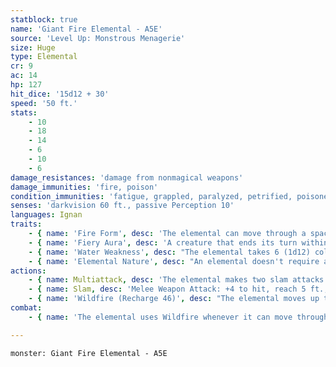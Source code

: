 ```yaml
---
statblock: true
name: 'Giant Fire Elemental - A5E'
source: 'Level Up: Monstrous Menagerie'
size: Huge
type: Elemental
cr: 9
ac: 14
hp: 127
hit_dice: '15d12 + 30'
speed: '50 ft.'
stats:
    - 10
    - 18
    - 14
    - 6
    - 10
    - 6
damage_resistances: 'damage from nonmagical weapons'
damage_immunities: 'fire, poison'
condition_immunities: 'fatigue, grappled, paralyzed, petrified, poisoned, prone, restrained, unconscious'
senses: 'darkvision 60 ft., passive Perception 10'
languages: Ignan
traits:
    - { name: 'Fire Form', desc: 'The elemental can move through a space as narrow as 1 inch wide without squeezing.' }
    - { name: 'Fiery Aura', desc: 'A creature that ends its turn within 5 feet of the fire elemental takes 5 (1d10) fire damage. A creature that touches the elemental or hits it with a melee attack while within 5 feet of it takes 5 (1d10) fire damage. The elemental sheds bright light in a 30-foot radius and dim light for an additional 30 feet.' }
    - { name: 'Water Weakness', desc: "The elemental takes 6 (1d12) cold damage if it enters a body of water or starts its turn in a body of water, is splashed with at least 5 gallons of water, or is hit by a water elemental's slam attack." }
    - { name: 'Elemental Nature', desc: "An elemental doesn't require air, sustenance, or sleep." }
actions:
    - { name: Multiattack, desc: 'The elemental makes two slam attacks.' }
    - { name: Slam, desc: 'Melee Weapon Attack: +4 to hit, reach 5 ft., one target. Hit: 24 (4d8 + 4) fire damage, and the target suffers 5 (1d10) ongoing fire damage. A creature can use an action to end the ongoing damage.' }
    - { name: 'Wildfire (Recharge 46)', desc: "The elemental moves up to half its Speed without provoking opportunity attacks. It can enter the spaces of hostile creatures but not end this movement there. When a creature shares its space with the elemental for the first time during this movement, the creature is subject to the elemental's Fiery Aura and the elemental can make a slam attack against that creature." }
combat:
    - { name: 'The elemental uses Wildfire whenever it can move through the spaces of at least two enemies', desc: 'It prioritizes enemies who are not yet on fire. Elementals retreat only if ordered to do so.' }

---
```

```statblock
monster: Giant Fire Elemental - A5E
```

